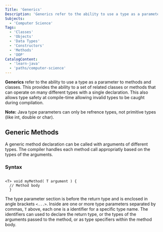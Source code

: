 ```yaml
---
Title: 'Generics'
Description: 'Generics refer to the ability to use a type as a parameter to methods and classes.'
Subjects:
  - 'Computer Science'
Tags:
  - 'Classes'
  - 'Objects'
  - 'Data Types'
  - 'Constructors'
  - 'Methods'
  - 'OOP'
CatalogContent:
  - 'learn-java'
  - 'paths/computer-science'
---
```


**Generics** refer to the ability to use a type as a parameter to methods and classes. This provides the ability to a set of related classes or methods that can operate on many different types with a single declaration. This also allows type safety at compile-time allowing invalid types to be caught during compilation.

**Note:** Java type parameters can only be refrence types, not primitive types (like int, double or char).

## Generic Methods

A generic method declaration can be called with arguments of different types. The compiler handles each method call appropriatly based on the types of the arguments.

### Syntax

```pseudo

<T> void myMethod( T argument ) {
  // Method body 
  }
```

The type parameter section is before the return type and is enclosed in angle brackets `<...>`. Inside are one or more type parameters separated by commas, `T` above, each one is a identifier for a specific type name. The identifiers can used to declare the return type, or the types of the arguments passed to the method, or as type specifiers within the method body.



